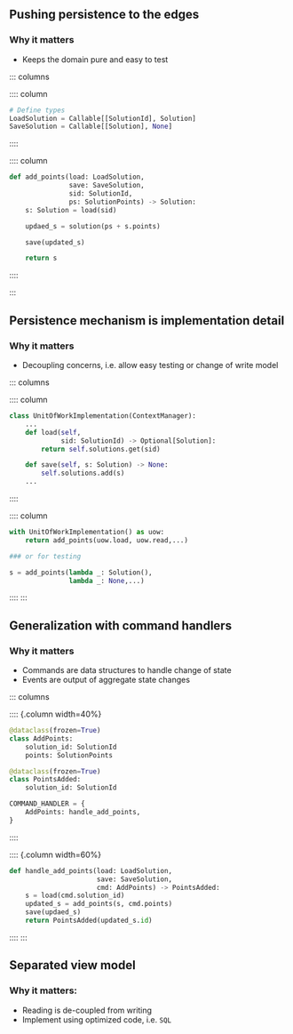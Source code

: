 ## Pushing persistence to the edges

### Why it matters

- Keeps the domain pure and easy to test

::: columns

:::: column

```python
# Define types
LoadSolution = Callable[[SolutionId], Solution]
SaveSolution = Callable[[Solution], None]
```

::::

:::: column

```python
def add_points(load: LoadSolution,
               save: SaveSolution,
               sid: SolutionId,
               ps: SolutionPoints) -> Solution:
    s: Solution = load(sid)

    updaed_s = solution(ps + s.points)

    save(updated_s)

    return s
```

::::

:::

## Persistence mechanism is implementation detail

### Why it matters

- Decoupling concerns, i.e. allow easy testing or change of write model

::: columns

:::: column

```python
class UnitOfWorkImplementation(ContextManager):
    ...
    def load(self,
             sid: SolutionId) -> Optional[Solution]:
        return self.solutions.get(sid)

    def save(self, s: Solution) -> None:
        self.solutions.add(s)
    ...
```
::::

:::: column

```python
with UnitOfWorkImplementation() as uow:
    return add_points(uow.load, uow.read,...)

### or for testing

s = add_points(lambda _: Solution(),
               lambda _: None,...)
```

::::
:::

## Generalization with command handlers

### Why it matters

- Commands are data structures to handle change of state
- Events are output of aggregate state changes

::: columns

:::: {.column width=40%}

```python
@dataclass(frozen=True)
class AddPoints:
    solution_id: SolutionId
    points: SolutionPoints

@dataclass(frozen=True)
class PointsAdded:
    solution_id: SolutionId

COMMAND_HANDLER = {
    AddPoints: handle_add_points,
}
```
::::

:::: {.column width=60%}

```python
def handle_add_points(load: LoadSolution,
                      save: SaveSolution,
                      cmd: AddPoints) -> PointsAdded:
    s = load(cmd.solution_id)
    updated_s = add_points(s, cmd.points)
    save(updaed_s)
    return PointsAdded(updated_s.id)
```

::::
:::

## Separated view model

### Why it matters:

- Reading is de-coupled from writing
- Implement using optimized code, i.e. `SQL`
